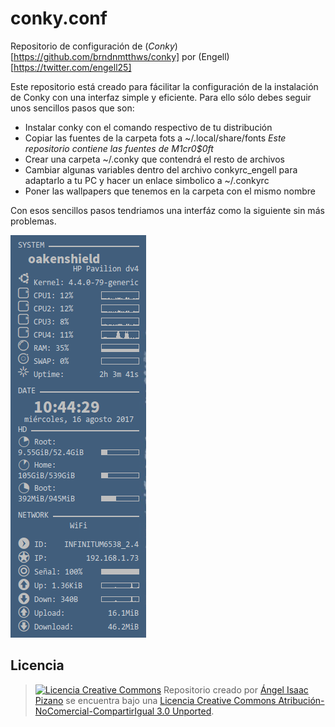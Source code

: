 # conky.conf

Repositorio de configuración de (*Conky*)[https://github.com/brndnmtthws/conky] por (Engell)[https://twitter.com/engell25]

Este repositorio está creado para fácilitar la configuración de la instalación de Conky con una interfaz simple y eficiente.
Para ello sólo debes seguir unos sencillos pasos que son:

- Instalar conky con el comando respectivo de tu distribución
- Copiar las fuentes de la carpeta fots a ~/.local/share/fonts *Este repositorio contiene las fuentes de M1cr0$0ft*
- Crear una carpeta ~/.conky que contendrá el resto de archivos
- Cambiar algunas variables dentro del archivo conkyrc_engell para adaptarlo a tu PC y hacer un enlace simbolico a ~/.conkyrc
- Poner las wallpapers que tenemos en la carpeta con el mismo nombre

Con esos sencillos pasos tendriamos una interfáz como la siguiente sin más problemas.

[![screenshot](https://raw.githubusercontent.com/engell/conky.conf/master/Conky.png)](https://raw.githubusercontent.com/engell/conky.conf/master/Conky.png)

## Licencia

>[![Licencia Creative Commons](http://i.creativecommons.org/l/by-nc-sa/3.0/88x31.png)](http://creativecommons.org/licenses/by-nc-sa/3.0/deed.es)
Repositorio creado por [Ángel Isaac Pizano](http://twitter.com/engell25) se encuentra bajo una [Licencia Creative Commons Atribución-NoComercial-CompartirIgual 3.0 Unported](http://creativecommons.org/licenses/by-nc-sa/3.0/deed.es).
